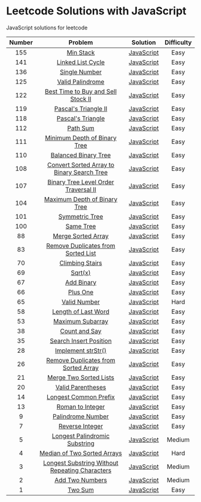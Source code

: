 # Leetcode Solutions with JavaScript

JavaScript solutions for leetcode


| Number |                 Problem                  |                 Solution                 | Difficulty |
| :----: | :--------------------------------------: | :--------------------------------------: | :--------: |
|  155   | [Min Stack](https://leetcode.com/problems/min-stack/) | [JavaScript](https://github.com/calabash519/leetcode/blob/master/solution/minStack.js) |    Easy    |
|  141   | [Linked List Cycle](https://leetcode.com/problems/linked-list-cycle/) | [JavaScript](https://github.com/calabash519/leetcode/blob/master/solution/linkedListCycle.js) |    Easy    |
|  136   | [Single Number](https://leetcode.com/problems/single-number/) | [JavaScript](https://github.com/calabash519/leetcode/blob/master/solution/singleNumber.js) |    Easy    |
|  125   | [Valid Palindrome](https://leetcode.com/problems/valid-palindrome/) | [JavaScript](https://github.com/calabash519/leetcode/blob/master/solution/validPalindrome.js) |    Easy    |
|  122   | [Best Time to Buy and Sell Stock II](https://leetcode.com/problems/best-time-to-buy-and-sell-stock-ii/) | [JavaScript](https://github.com/calabash519/leetcode/blob/master/solution/bestTimeToBuyAndSellStockII.js) |    Easy    |
|  119   | [Pascal's Triangle II](https://leetcode.com/problems/pascals-triangle-ii/) | [JavaScript](https://github.com/calabash519/leetcode/blob/master/solution/pascal'sTriangleII.js) |    Easy    |
|  118   | [Pascal's Triangle](https://leetcode.com/problems/pascals-triangle/) | [JavaScript](https://github.com/calabash519/leetcode/blob/master/solution/pascal'sTriangle.js) |    Easy    |
|  112   | [Path Sum](https://leetcode.com/problems/path-sum/) | [JavaScript](https://github.com/calabash519/leetcode/blob/master/solution/pathSum.js) |    Easy    |
|  111   | [Minimum Depth of Binary Tree](https://leetcode.com/problems/minimum-depth-of-binary-tree/) | [JavaScript](https://github.com/calabash519/leetcode/blob/master/solution/maximumDepthofBinaryTree.js) |    Easy    |
|  110   | [Balanced Binary Tree](https://leetcode.com/problems/balanced-binary-tree/) | [JavaScript](https://github.com/calabash519/leetcode/blob/master/solution/balancedBinaryTree.js) |    Easy    |
|  108   | [Convert Sorted Array to Binary Search Tree](https://leetcode.com/problems/convert-sorted-array-to-binary-search-tree/) | [JavaScript](https://github.com/calabash519/leetcode/blob/master/solution/convertSortedArrayToBinarySearchTree.js) |    Easy    |
|  107   | [Binary Tree Level Order Traversal II](https://leetcode.com/problems/binary-tree-level-order-traversal-ii/) | [JavaScript](https://github.com/calabash519/leetcode/blob/master/solution/binaryTreeLevelOrderTraversalII.js) |    Easy    |
|  104   | [Maximum Depth of Binary Tree](https://leetcode.com/problems/maximum-depth-of-binary-tree/) | [JavaScript](https://github.com/calabash519/leetcode/blob/master/solution/maximumDepthofBinaryTree.js) |    Easy    |
|  101   | [Symmetric Tree](https://leetcode.com/problems/symmetric-tree/) | [JavaScript](https://github.com/calabash519/leetcode/blob/master/solution/symmetricTree.js) |    Easy    |
|  100   | [Same Tree](https://leetcode.com/problems/same-tree/) | [JavaScript](https://github.com/calabash519/leetcode/blob/master/solution/sameTree.js) |    Easy    |
|   88   | [Merge Sorted Array](https://leetcode.com/problems/merge-sorted-array/) | [JavaScript](https://github.com/calabash519/leetcode/blob/master/solution/mergeSortedArray.js) |    Easy    |
|   83   | [Remove Duplicates from Sorted List](https://leetcode.com/problems/remove-duplicates-from-sorted-list/) | [JavaScript](https://github.com/calabash519/leetcode/blob/master/solution/removeDuplicatesfromSortedList.js) |    Easy    |
|   70   | [Climbing Stairs](https://leetcode.com/problems/climbing-stairs/) | [JavaScript](https://github.com/calabash519/leetcode/blob/master/solution/climbingStairs.js) |    Easy    |
|   69   | [Sqrt(x)](https://leetcode.com/problems/sqrtx/) | [JavaScript](https://github.com/calabash519/leetcode/blob/master/solution/sqrt(x).js) |    Easy    |
|   67   | [Add Binary](https://leetcode.com/problems/add-binary/) | [JavaScript](https://github.com/calabash519/leetcode/blob/master/solution/addBinary.js) |    Easy    |
|   66   | [Plus One](https://leetcode.com/problems/plus-one/) | [JavaScript](https://github.com/calabash519/leetcode/blob/master/solution/plusOne.js) |    Easy    |
|   65   | [Valid Number](https://leetcode.com/problems/valid-number/) | [JavaScript](https://github.com/calabash519/leetcode/blob/master/solution/validNumber.js) |    Hard    |
|   58   | [Length of Last Word](https://leetcode.com/problems/length-of-last-word/) | [JavaScript](https://github.com/calabash519/leetcode/blob/master/solution/lengthOfLastWord.js) |    Easy    |
|   53   | [Maximum Subarray](https://leetcode.com/problems/maximum-subarray/) | [JavaScript](https://github.com/calabash519/leetcode/blob/master/solution/maximumSubarray.js) |    Easy    |
|   38   | [Count and Say](https://leetcode.com/problems/count-and-say/) | [JavaScript](https://github.com/calabash519/leetcode/blob/master/solution/countAndSay.js) |    Easy    |
|   35   | [Search Insert Position](https://leetcode.com/problems/search-insert-position/) | [JavaScript](https://github.com/calabash519/leetcode/blob/master/solution/searchInsertPosition.js) |    Easy    |
|   28   | [Implement strStr()](https://leetcode.com/problems/implement-strstr/) | [JavaScript](https://github.com/calabash519/leetcode/blob/master/solution/implements_strStr().js) |    Easy    |
|   26   | [Remove Duplicates from Sorted Array](https://leetcode.com/problems/remove-duplicates-from-sorted-array/) | [JavaScript](https://github.com/calabash519/leetcode/blob/master/solution/removeDuplicatesfromSortedArray.js) |    Easy    |
|   21   | [Merge Two Sorted Lists](https://leetcode.com/problems/merge-two-sorted-lists/) | [JavaScript](https://github.com/calabash519/leetcode/blob/master/solution/mergeTwoSortedLists.js) |    Easy    |
|   20   | [Valid Parentheses](https://leetcode.com/problems/valid-parentheses/) | [JavaScript](https://github.com/calabash519/leetcode/blob/master/solution/validParentheses.js) |    Easy    |
|   14   | [Longest Common Prefix](https://leetcode.com/problems/longest-common-prefix/) | [JavaScript](https://github.com/calabash519/leetcode/blob/master/solution/longestCommonPrefix.js) |    Easy    |
|   13   | [Roman to Integer](https://leetcode.com/problems/roman-to-integer/) | [JavaScript](https://github.com/calabash519/leetcode/blob/master/solution/romanToInteger.js) |    Easy    |
|   9    | [Palindrome Number](https://leetcode.com/problems/palindrome-number/) | [JavaScript](https://github.com/calabash519/leetcode/blob/master/solution/palindrome.js) |    Easy    |
|   7    | [Reverse Integer](https://leetcode.com/problems/reverse-integer/) | [JavaScript](https://github.com/calabash519/leetcode/blob/master/solution/reverseInteger.js) |    Easy    |
|   5    | [Longest Palindromic Substring](https://leetcode.com/problems/longest-palindromic-substring/) | [JavaScript](https://github.com/calabash519/leetcode/blob/master/solution/longestPalindromicSubstring.js) |   Medium   |
|   4    | [Median of Two Sorted Arrays](https://leetcode.com/problems/median-of-two-sorted-arrays/) | [JavaScript](https://github.com/calabash519/leetcode/blob/master/solution/medianofTwoSortedArrays.js) |    Hard    |
|   3    | [Longest Substring Without Repeating Characters](https://leetcode.com/problems/longest-substring-without-repeating-characters/) | [JavaScript](https://github.com/calabash519/leetcode/blob/master/solution/longestSubstringWithoutRepeatingCharacters.js) |   Medium   |
|   2    | [Add Two Numbers](https://leetcode.com/problems/add-two-numbers/) | [JavaScript](https://github.com/calabash519/leetcode/blob/master/solution/addTwoNumbers.js) |   Medium   |
|   1    | [Two Sum](https://leetcode.com/problems/two-sum/) | [JavaScript](https://github.com/calabash519/leetcode/blob/master/solution/twoSum.js) |    Easy    |
